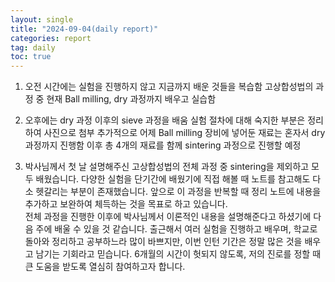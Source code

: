 ```yaml
---
layout: single
title: "2024-09-04(daily report)"
categories: report
tag: daily
toc: true
---
```


1.	오전 시간에는 실험을 진행하지 않고 지금까지 배운 것들을 복습함
   고상합성법의 과정 중 현재 Ball milling, dry 과정까지 배우고 실습함
  	
2.	오후에는 dry 과정 이후의 sieve 과정을 배움
   실험 절차에 대해 숙지한 부분은 정리하여 사진으로 첨부
   추가적으로 어제 Ball milling 장비에 넣어둔 재료는 혼자서 dry 과정까지 진행함
   이후 총 4개의 재료를 함께 sintering 과정으로 진행할 예정
  	
3.	박사님께서 첫 날 설명해주신 고상합성법의 전체 과정 중 sintering을 제외하고 모두 배웠습니다.
   다양한 실험을 단기간에 배웠기에 직접 해볼 때 노트를 참고해도 다소 헷갈리는 부분이 존재했습니다.
   앞으로 이 과정을 반복할 때 정리 노트에 내용을 추가하고 보완하여 체득하는 것을 목표로 하고 있습니다.  
   전체 과정을 진행한 이후에 박사님께서 이론적인 내용을 설명해준다고 하셨기에 다음 주에 배울 수 있을 것 같습니다.
   출근해서 여러 실험을 진행하고 배우며, 학교로 돌아와 정리하고 공부하느라 많이 바쁘지만,
   이번 인턴 기간은 정말 많은 것을 배우고 남기는 기회라고 믿습니다.
   6개월의 시간이 헛되지 않도록, 저의 진로를 정할 때 큰 도움을 받도록 열심히 참여하고자 합니다.
